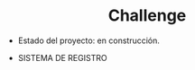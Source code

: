 <h1 align = "center">Challenge</h1>

- Estado del proyecto: en construcción.

- SISTEMA DE REGISTRO
